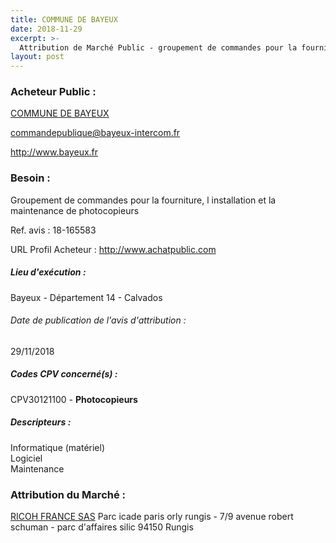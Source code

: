 ```yaml
---
title: COMMUNE DE BAYEUX
date: 2018-11-29
excerpt: >-
  Attribution de Marché Public - groupement de commandes pour la fourniture, l'installation et la maintenance de photocopieurs
layout: post
---
```


### Acheteur Public : 
<a href="/acheteur-134/siren-211400478"> COMMUNE DE BAYEUX</a><br/>



commandepublique@bayeux-intercom.fr


http://www.bayeux.fr
### Besoin :

Groupement de commandes pour la fourniture, l installation et la maintenance de photocopieurs

Ref. avis : 18-165583

URL Profil Acheteur : http://www.achatpublic.com

##### Lieu d'exécution :

Bayeux - Département 14 - Calvados

###### Date de publication de l'avis d'attribution : 
29/11/2018

##### Codes CPV concerné(s) :
CPV30121100 - **Photocopieurs** <br/>

##### Descripteurs :
Informatique (matériel) <br/>
Logiciel <br/>
Maintenance <br/>

### Attribution du Marché :
<a href="/entreprise-548/siren-337621841"> RICOH FRANCE SAS</a>    Parc icade paris orly rungis - 7/9 avenue robert schuman - parc d'affaires silic 94150 Rungis <br/>
